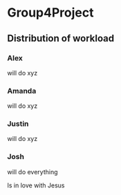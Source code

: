 # Group4Project
## Distribution of workload
### Alex
will do xyz
### Amanda
will do xyz
### Justin 
will do xyz
### Josh 
will do everything

Is in love with Jesus
